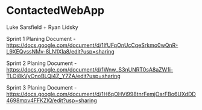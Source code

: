 # ContactedWebApp
Luke Sarsfield + Ryan Lidsky

Sprint 1 Planing Document - 
https://docs.google.com/document/d/1IfUFqOnUcCqeSrkmo0wQnR-L9XEQvssNMv-8LN1XIa8/edit?usp=sharing

Sprint 2 Planing Document - 
https://docs.google.com/document/d/1Wnw_S3nUNRT0sA8aZW1i-TLOi8kVyOnoBLQi4Z_Y7ZA/edit?usp=sharing

Sprint 3 Planing Document - 
https://docs.google.com/document/d/1H6qOHVi998tnrFemjOarFBo6UXdDD4698mpv4FFKZlQ/edit?usp=sharing
